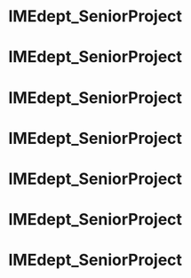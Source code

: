 # IMEdept_SeniorProject
# IMEdept_SeniorProject
# IMEdept_SeniorProject
# IMEdept_SeniorProject
# IMEdept_SeniorProject
# IMEdept_SeniorProject
# IMEdept_SeniorProject
